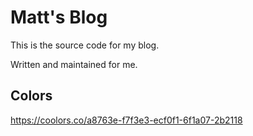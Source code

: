 # Matt's Blog

This is the source code for my blog.

Written and maintained for me.

## Colors

https://coolors.co/a8763e-f7f3e3-ecf0f1-6f1a07-2b2118
